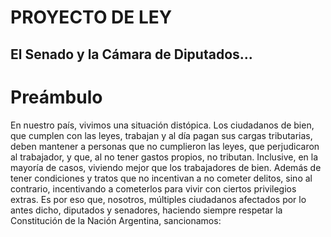 # PROYECTO DE LEY
## El Senado y la Cámara de Diputados...

# Preámbulo
En nuestro país, vivimos una situación distópica. Los ciudadanos de bien, que cumplen con las leyes, trabajan y al día pagan sus cargas tributarias, deben mantener a personas que no cumplieron las leyes, que perjudicaron al trabajador, y que, al no tener gastos propios, no tributan. Inclusive, en la mayoría de casos, viviendo mejor que los trabajadores de bien. Además de tener condiciones y tratos que no incentivan a no cometer delitos, sino al contrario, incentivando a cometerlos para vivir con ciertos privilegios extras.
Es por eso que, nosotros, múltiples ciudadanos afectados por lo antes dicho, diputados y senadores, haciendo siempre respetar la Constitución de la Nación Argentina, sancionamos:

